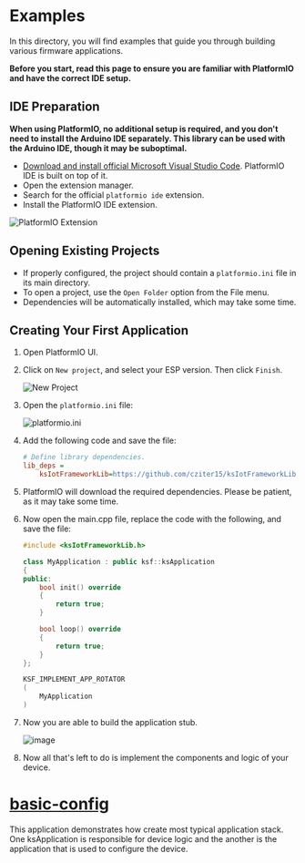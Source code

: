 # Examples

In this directory, you will find examples that guide you through building various firmware applications.

**Before you start, read this page to ensure you are familiar with PlatformIO and have the correct IDE setup.**

## IDE Preparation

**When using PlatformIO, no additional setup is required, and you don't need to install the Arduino IDE separately. This library can be used with the Arduino IDE, though it may be suboptimal.**

- [Download and install official Microsoft Visual Studio Code](https://code.visualstudio.com/). PlatformIO IDE is built on top of it.
- Open the extension manager.
- Search for the official `platformio ide` extension.
- Install the PlatformIO IDE extension.

![PlatformIO Extension](https://github.com/cziter15/ksIotFrameworkLib/assets/5003708/18dfb3a2-866c-4308-a197-5a90bbb13b90)

## Opening Existing Projects

- If properly configured, the project should contain a `platformio.ini` file in its main directory.
- To open a project, use the `Open Folder` option from the File menu.
- Dependencies will be automatically installed, which may take some time.

## Creating Your First Application

1. Open PlatformIO UI.
2. Click on `New project`, and select your ESP version. Then click `Finish`.

   ![New Project](https://github.com/cziter15/ksIotFrameworkLib/assets/5003708/494565fa-4753-446c-a18e-c903626637a3)

3. Open the `platformio.ini` file:

   ![platformio.ini](https://github.com/cziter15/ksIotFrameworkLib/assets/5003708/1d882165-c64f-40a6-addb-36141837c5dc)

4. Add the following code and save the file:

	```ini
	# Define library dependencies.
	lib_deps = 
		ksIotFrameworkLib=https://github.com/cziter15/ksIotFrameworkLib
	```
5. PlatformIO will download the required dependencies. Please be patient, as it may take some time.

6. Now open the main.cpp file, replace the code with the following, and save the file:

	```cpp
	#include <ksIotFrameworkLib.h>

	class MyApplication : public ksf::ksApplication
	{
	public:
		bool init() override 
		{
			return true;
		}

		bool loop() override 
		{
			return true;
		}
	};

	KSF_IMPLEMENT_APP_ROTATOR
	(
		MyApplication
	)
	```
7. Now you are able to build the application stub.

	![image](https://github.com/cziter15/ksIotFrameworkLib/assets/5003708/afac0511-cf68-4007-ba89-b2902cabca6c)

8. Now all that's left to do is implement the components and logic of your device. 

# [basic-config](basic-config)
This application demonstrates how create most typical application stack. One ksApplication is responsible for device logic and the another is the application that is used to configure the device.
